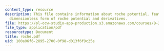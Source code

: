 ```yaml
---
content_type: resource
description: This file contains information about roche potential, features of the
  dimensionless form of roche potential and derivatives.
file: https://ol-ocw-studio-app-production.s3.amazonaws.com/courses/8-282j-introduction-to-astronomy-spring-2006/100a06f6289527000f98d013f6f9c25e_roche.pdf
file_type: application/pdf
resourcetype: Document
title: roche.pdf
uid: 100a06f6-2895-2700-0f98-d013f6f9c25e
---
```


